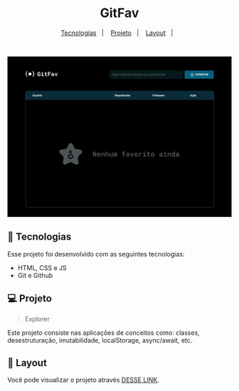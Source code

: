   <h1 align="center"> GitFav </h1>

  <p align="center">
    <a href="#-tecnologias">Tecnologias</a>&nbsp;&nbsp;&nbsp;|&nbsp;&nbsp;&nbsp;
    <a href="#-projeto">Projeto</a>&nbsp;&nbsp;&nbsp;|&nbsp;&nbsp;&nbsp;
    <a href="#-layout">Layout</a>&nbsp;&nbsp;&nbsp;|&nbsp;&nbsp;&nbsp;
  </p>

  <br>
   
  ![preview](preview.png)


  ## 🚀 Tecnologias

  Esse projeto foi desenvolvido com as seguintes tecnologias:

  - HTML, CSS e JS
  - Git e Github

  ## 💻 Projeto

  > Explorer

  Este projeto consiste nas aplicações de conceitos como: classes, desestruturação, imutabilidade, localStorage, async/await, etc.

  ## 🔖 Layout

  Você pode visualizar o projeto através [DESSE LINK](https://gitfav-nu.vercel.app/).